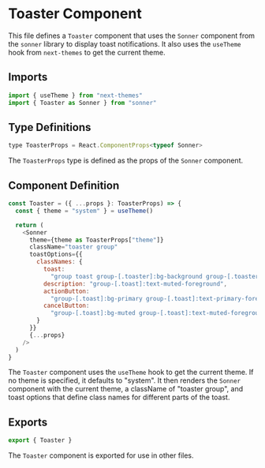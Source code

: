 # Toaster Component

This file defines a `Toaster` component that uses the `Sonner` component from the `sonner` library to display toast notifications. It also uses the `useTheme` hook from `next-themes` to get the current theme.

## Imports

```javascript
import { useTheme } from "next-themes"
import { Toaster as Sonner } from "sonner"
```

## Type Definitions

```javascript
type ToasterProps = React.ComponentProps<typeof Sonner>
```

The `ToasterProps` type is defined as the props of the `Sonner` component.

## Component Definition

```javascript
const Toaster = ({ ...props }: ToasterProps) => {
  const { theme = "system" } = useTheme()

  return (
    <Sonner
      theme={theme as ToasterProps["theme"]}
      className="toaster group"
      toastOptions={{
        classNames: {
          toast:
            "group toast group-[.toaster]:bg-background group-[.toaster]:text-foreground group-[.toaster]:border-border group-[.toaster]:shadow-lg",
          description: "group-[.toast]:text-muted-foreground",
          actionButton:
            "group-[.toast]:bg-primary group-[.toast]:text-primary-foreground",
          cancelButton:
            "group-[.toast]:bg-muted group-[.toast]:text-muted-foreground"
        }
      }}
      {...props}
    />
  )
}
```

The `Toaster` component uses the `useTheme` hook to get the current theme. If no theme is specified, it defaults to "system". It then renders the `Sonner` component with the current theme, a className of "toaster group", and toast options that define class names for different parts of the toast.

## Exports

```javascript
export { Toaster }
```

The `Toaster` component is exported for use in other files.